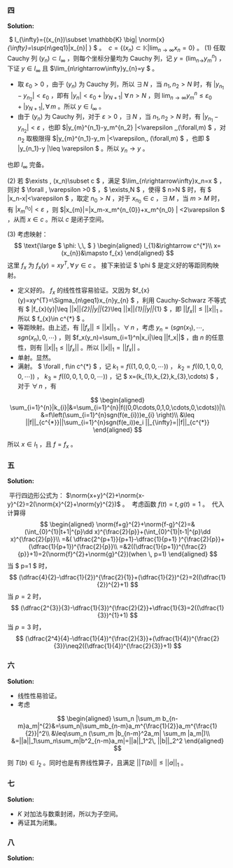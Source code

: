 ### 四

**Solution:**

​	 $ l_{\infty}=\{(x_{n})\subset \mathbb{K} \big| \norm{x}_{\infty}=\sup_{n\geq1}|x_{n}|  \} $ 。
​	 $c=\{(x_{n})\subset \mathbb{K} \big| \lim_{n\rightarrow\infty}x_{n}=0 \}$ 。
(1) 任取 Cauchy 列 $(y_{n})\subset l_{\infty}$ ，则每个坐标分量均为 Cauchy 列，记 $y=(\lim_{n\rightarrow}y^{n}_{m})$ ，下证 $y\in l_{\infty}$ 且 $\lim_{n\rightarrow\infty}y_{n}=y $ 。

* 取 $\varepsilon_{0}>0$ ，由于 $(y_{n})$ 为 Cauchy 列，所以 $\exists \, N$ ，当 $n_1,n_2>N$ 时，有 $|y_{n_1}-y_{n_2}|<\varepsilon_{0}$ ，即有 $|y_{n}|<\varepsilon_{0}+|y_{N+1}|\,\,\forall \, n>N$ ，则 $\lim_{n\rightarrow\infty}y_{m}^{n}\leq \varepsilon_{0}+|y_{N+1}|,\forall\, m$ 。所以 $y\in l_{\infty}$ 。
* 由于 $(y_{n})$ 为 Cauchy 列，对于 $\varepsilon>0$ ，$\exists \, N$ ，当 $n_1,n_2>N$ 时，有 $|y_{n_1}-y_{n_2}|<\varepsilon$ ，也即 $|y_{m}^{n_1}-y_m^{n_2} |<\varepsilon \,\,(\forall\,m) $ ，对 $n_2$ 取极限得 $|y_{m}^{n_1}-y_m |<\varepsilon\,\, (\forall\,m) $ ，也即 $ |y_{n_1}-y |\leq \varepsilon $ 。所以 $y_n\rightarrow y$ 。

也即 $l_{\infty}$ 完备。

(2) 若 $\exists \, (x_n)\subset c $ ，满足 $\lim_{n\rightarrow\infty}x_n=x $ ，则对 $ \forall \, \varepsilon >0 $ ，$ \exists\,N $ ，使得 $ n>N $ 时，有 $ |x_n-x|<\varepsilon $ ，取定 $n_0>N$ ，对于 $x_{n_0}\in c$ ，$\exists\, M$ ，当 $m>M$ 时，有 $|x^{n_0}_{m}|<\varepsilon$ ，则 $|x_{m}|=|x_m-x_m^{n_{0}}+x_m^{n_0} | <2\varepsilon $ ，从而 $x\in c$ 。所以 $c$ 是闭子空间。

(3) 考虑映射：
$$
\text{\large $ \phi: \,\, $ }
\begin{aligned}
l_{1}&\rightarrow c^{*}\\
x=(x_{n})&\mapsto f_{x}
\end{aligned}
$$
这里 $f_{x}$ 为 $f_{x}(y)=xy^{T},\forall \, y\in c$ 。
	 接下来验证 $ \phi $ 是定义好的等距同构映射。

* 定义好的。 $f_{x}$ 的线性性容易验证。又因为 $f_{x}(y)=xy^{T}=\Sigma_{n\geq1}x_{n}y_{n} $ ，利用 Cauchy-Schwarz 不等式有 $ |f_{x}(y)|\leq ||x||_{2}||y||_{2}\leq ||x||_{1}||y||_{1} $ ，即 $||f_{x}||\leq||x||_{1}$ 。所以 $ f_{x}\in c^{*} $ 。
* 等距映射。由上述，有 $||f_x||\leq||x||_1$ 。$\forall \, n$ ，考虑 $y_n=(sgn(x_1),\cdots,sgn(x_n),0,\cdots)$ ，则 $f_x(y_n)=\sum_{i=1}^n|x_i|\leq ||f_x||$ ，由 $n$ 的任意性，则有 $||x||_1\leq||f_x||$ 。所以 $||x||_1=||f_x||$ 。
* 单射。显然。
* 满射。 $ \forall \, f\in c^{*} $ ，记 $k_{1}=f((1,0,0,0,\cdots))$ ， $k_{2}=f((0,1,0,0,0,\cdots))$ ， $k_{3}=f((0,0,1,0,0,\cdots))$ ，记 $ x=(k_{1},k_{2},k_{3},\cdots) $ ，对于 $\forall \, n$ ，有

$$
\begin{aligned}
\sum_{i=1}^{n}|k_{i}|&=\sum_{i=1}^{n}|f((0,0\cdots,0,1,0,\cdots,0,\cdots))|\\
&=f\left(\sum_{i=1}^{n}sgn(f(e_{i}))e_{i}  \right)\\
&\leq ||f||_{c^{*}}||\sum_{i=1}^{n}sgn(f(e_i))e_i ||_{\infty}=||f||_{c^{*}}
\end{aligned}
$$

所以 $x\in l_1$ ，且 $f=f_x$ 。

### 五

**Solution:**

​	 平行四边形公式为： $\norm{x+y}^{2}+\norm{x-y}^{2}=2(\norm{x}^{2}+\norm{y}^{2})$ 。
​	 考虑函数 $f(t)=t,g(t)=1$ 。
​	 代入计算得
$$
\begin{aligned}
\norm{f+g}^{2}+\norm{f-g}^{2}=&(\int_{0}^{1}|t+1|^{p}\dd x)^{\frac{2}{p}}+(\int_{0}^{1}|t-1|^{p}\dd x)^{\frac{2}{p}}\\
=&( \dfrac{2^{p+1}}{p+1}-\dfrac{1}{p+1} )^{\frac{2}{p}}+(\dfrac{1}{p+1})^{\frac{2}{p}}\\
=&2((\dfrac{1}{p+1})^{\frac{2}{p}}+1)=2(\norm{f}^{2}+\norm{g}^{2})(when \, p=1)
\end{aligned}
$$
当 $ p=1 $ 时，
$$
(\dfrac{4}{2}-\dfrac{1}{2})^{\frac{2}{1}}+(\dfrac{1}{2})^{2}=2((\dfrac{1}{2})^{2}+1)
$$
当 $p=2$ 时，
$$
(\dfrac{2^{3}}{3}-\dfrac{1}{3})^{\frac{2}{2}}+\dfrac{1}{3}=2((\dfrac{1}{3})^{1}+1)
$$
当 $p=3$ 时，
$$
(\dfrac{2^4}{4}-\dfrac{1}{4})^{\frac{2}{3}}+(\dfrac{1}{4})^{\frac{2}{3}}\neq2((\dfrac{1}{4})^{\frac{2}{3}}+1)
$$


### 六

**Solution:**

* 线性性易验证。
* 考虑

$$
\begin{aligned}
\sum_n |\sum_m b_{n-m}a_m|^{2}&=\sum_n|\sum_mb_{n-m}a_m^{\frac{1}{2}}a_m^{\frac{1}{2}}|^2\\
&\leq\sum_n (\sum_m |b_{n-m}^2a_m| \sum_m |a_m|)\\
&=||a||_1\sum_n\sum_m|b^2_{n-m}a_m|=||a||_1^2\, ||b||_2^2
\end{aligned}
$$

则 $T(b)\in l_2$ 。同时也是有界线性算子，且满足 $||T(b)||\leq ||a||_1$ 。

### 七

**Solution:**

* $K$ 对加法与数乘封闭，所以为子空间。
* 再证其为闭集。

### 八

**Solution:**

